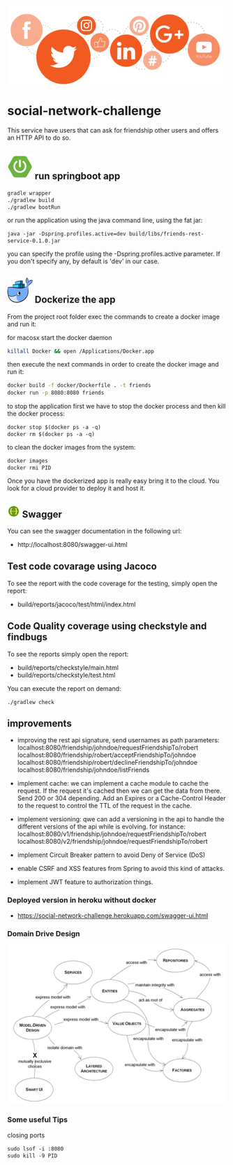 ![social-networks](./_media/social-networks.png)

# social-network-challenge

This service have users that can ask for friendship other users and offers an HTTP API to do so.

## ![springboot](./_media/icons/springboot.png) run springboot app
```
gradle wrapper
./gradlew build
./gradlew bootRun
```

or run the application using the java command line, using the fat jar:
```
java -jar -Dspring.profiles.active=dev build/libs/friends-rest-service-0.1.0.jar
```
you can specify the profile using the -Dspring.profiles.active parameter. If you don't specify any, by default is 'dev' in our case.


## ![swagger](./_media/icons/docker.png) Dockerize the app
From the project root folder exec the commands to create a docker image and run it:

for macosx start the docker daemon
```bash
killall Docker && open /Applications/Docker.app
```

then execute the next commands in order to create the docker image and run it:
```bash
docker build -f docker/Dockerfile . -t friends
docker run -p 8080:8080 friends
```

to stop the application first we have to stop the docker process and then kill the docker process:
```
docker stop $(docker ps -a -q)
docker rm $(docker ps -a -q)
```

to clean the docker images from the system:
```
docker images
docker rmi PID
``` 

Once you have the dockerized app is really easy bring it to the cloud. You look for a cloud provider to deploy it and host it.


## ![swagger](./_media/icons/swagger.png) Swagger
You can see the swagger documentation in the following url:
- http://localhost:8080/swagger-ui.html

## Test code covarage using Jacoco
To see the report with the code coverage for the testing, simply open the report: 
- build/reports/jacoco/test/html/index.html

## Code Quality coverage using checkstyle and findbugs
To see the reports simply open the report: 
- build/reports/checkstyle/main.html
- build/reports/checkstyle/test.html

You can execute the report on demand:
```
./gradlew check
```

## improvements

* improving the rest api signature, send usernames as path parameters:
localhost:8080/friendship/johndoe/requestFriendshipTo/robert
localhost:8080/friendship/robert/acceptFriendshipTo/johndoe
localhost:8080/friendship/robert/declineFriendshipTo/johndoe
localhost:8080/friendship/johndoe/listFriends

* implement cache: we can implement a cache module to cache the request. 
If the request it's cached then we can get the data from there. Send 200 or 304 depending.
Add an Expires or a Cache-Control Header to the request to control the TTL of the request in the cache. 

 
* implement versioning: qwe can add a versioning in the api to handle the different versions of the api while is evolving.
for instance:
localhost:8080/v1/friendship/johndoe/requestFriendshipTo/robert
localhost:8080/v2/friendship/johndoe/requestFriendshipTo/robert

* implement Circuit Breaker pattern to avoid Deny of Service (DoS)
* enable CSRF and XSS features from Spring to avoid this kind of attacks.
* implement JWT feature to authorization things.


### Deployed version in heroku without docker
* https://social-network-challenge.herokuapp.com/swagger-ui.html


### Domain Drive Design
![ddd-building-blocks](./_media/ddd-building-blocks.png)


### Some useful Tips

closing ports
```
sudo lsof -i :8080
sudo kill -9 PID
```